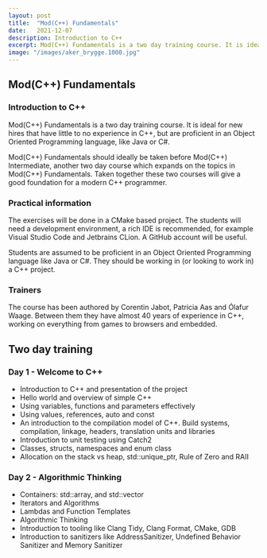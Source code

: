 ```yaml
---
layout: post
title:  "Mod(C++) Fundamentals"
date:   2021-12-07
description: Introduction to C++
excerpt: Mod(C++) Fundamentals is a two day training course. It is ideal for new hires that have little to no experience in C++. 
image: "/images/aker_brygge.1000.jpg"
---
```


## Mod(C++) Fundamentals

### Introduction to C++

Mod(C++) Fundamentals is a two day training course. It is ideal for new hires that
have little to no experience in C++, but are proficient in an Object Oriented
Programming language, like Java or C#.

Mod(C++) Fundamentals should ideally be taken before Mod(C++) Intermediate, another
two day course which expands on the topics in Mod(C++) Fundamentals. Taken together
these two courses will give a good foundation for a modern C++ programmer.

### Practical information

The exercises will be done in a CMake based project. The students will need a
development environment, a rich IDE is recommended, for example Visual Studio Code and
Jetbrains CLion. A GitHub account will be useful.

Students are assumed to be proficient in an Object Oriented Programming language like
Java or C#. They should be working in (or looking to work in) a C++ project.

### Trainers

The course has been authored by Corentin Jabot, Patricia Aas and Ólafur Waage. Between
them they have almost 40 years of experience in C++, working on everything from games
to browsers and embedded.

## Two day training

### Day 1 - Welcome to C++

- Introduction to C++ and presentation of the project
- Hello world and overview of simple C++
- Using variables,  functions and parameters effectively
- Using values, references, auto and const
- An introduction to the compilation model of C++. Build systems, compilation, linkage, headers, translation units and libraries
- Introduction to unit testing using Catch2
- Classes, structs, namespaces and enum class
- Allocation on the stack vs heap, std::unique_ptr, Rule of Zero and RAII

### Day 2 - Algorithmic Thinking

- Containers: std::array, and std::vector
- Iterators and Algorithms
- Lambdas and Function Templates
- Algorithmic Thinking
- Introduction to tooling like Clang Tidy, Clang Format, CMake, GDB
- Introduction to sanitizers like AddressSanitizer, Undefined Behavior Sanitizer and Memory Sanitizer
